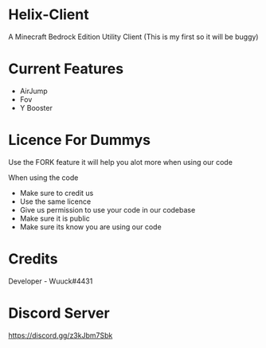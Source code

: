 # Helix-Client
A Minecraft Bedrock Edition Utility Client (This is my first so it will be buggy)

# Current Features
- AirJump
- Fov
- Y Booster

# Licence For Dummys

Use the FORK feature it will help you alot more when using our code

When using the code
- Make sure to credit us
- Use the same licence
- Give us permission to use your code in our codebase
- Make sure it is public
- Make sure its know you are using our code

# Credits
Developer - Wuuck#4431

# Discord Server
https://discord.gg/z3kJbm7Sbk
